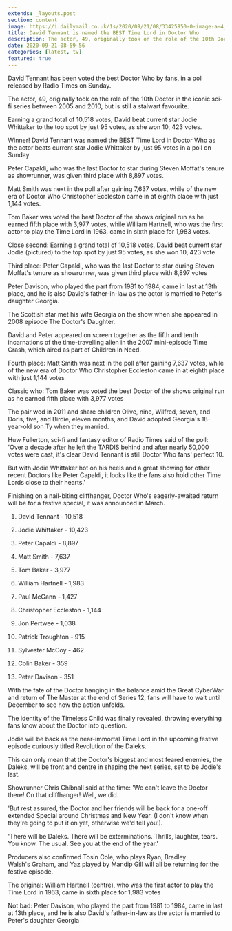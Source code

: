 ```yaml
---
extends: _layouts.post
section: content
image: https://i.dailymail.co.uk/1s/2020/09/21/08/33425950-0-image-a-4_1600671912469.jpg 
title: David Tennant is named the BEST Time Lord in Doctor Who 
description: The actor, 49, originally took on the role of the 10th Doctor in the iconic sci-fi series between 2005 and 2010, but is still a stalwart favourite according to a poll released by Radio Times on Sunday. 
date: 2020-09-21-08-59-56 
categories: [latest, tv] 
featured: true 
--- 
```

David Tennant has been voted the best Doctor Who by fans, in a poll released by Radio Times on Sunday.

The actor, 49, originally took on the role of the 10th Doctor in the iconic sci-fi series between 2005 and 2010, but is still a stalwart favourite.

Earning a grand total of 10,518 votes, David beat current star Jodie Whittaker to the top spot by just 95 votes, as she won 10, 423 votes.

Winner! David Tennant was named the BEST Time Lord in Doctor Who as the actor beats current star Jodie Whittaker by just 95 votes in a poll on Sunday

Peter Capaldi, who was the last Doctor to star during Steven Moffat's tenure as showrunner, was given third place with 8,897 votes.

Matt Smith was next in the poll after gaining 7,637 votes, while of the new era of Doctor Who Christopher Eccleston came in at eighth place with just 1,144 votes.

Tom Baker was voted the best Doctor of the shows original run as he earned fifth place with 3,977 votes, while William Hartnell, who was the first actor to play the Time Lord in 1963, came in sixth place for 1,983 votes.

Close second: Earning a grand total of 10,518 votes, David beat current star Jodie (pictured) to the top spot by just 95 votes, as she won 10, 423 vote

Third place: Peter Capaldi, who was the last Doctor to star during Steven Moffat's tenure as showrunner, was given third place with 8,897 votes

Peter Davison, who played the part from 1981 to 1984, came in last at 13th place, and he is also David's father-in-law as the actor is married to Peter's daughter Georgia.

The Scottish star met his wife Georgia on the show when she appeared in 2008 episode The Doctor's Daughter. 

David and Peter appeared on screen together as the fifth and tenth incarnations of the time-travelling alien in the 2007 mini-episode Time Crash, which aired as part of Children In Need. 

Fourth place: Matt Smith was next in the poll after gaining 7,637 votes, while of the new era of Doctor Who Christopher Eccleston came in at eighth place with just 1,144 votes

Classic who: Tom Baker was voted the best Doctor of the shows original run as he earned fifth place with 3,977 votes

The pair wed in 2011 and share children Olive, nine, Wilfred, seven, and Doris, five, and Birdie, eleven months, and David adopted Georgia's 18-year-old son Ty when they married. 

Huw Fullerton, sci-fi and fantasy editor of Radio Times said of the poll: 'Over a decade after he left the TARDIS behind and after nearly 50,000 votes were cast, it's clear David Tennant is still Doctor Who fans' perfect 10.

But with Jodie Whittaker hot on his heels and a great showing for other recent Doctors like Peter Capaldi, it looks like the fans also hold other Time Lords close to their hearts.' 

Finishing on a nail-biting cliffhanger, Doctor Who's eagerly-awaited return will be for a festive special, it was announced in March.

1. David Tennant - 10,518

2. Jodie Whittaker - 10,423

3. Peter Capaldi - 8,897

4. Matt Smith - 7,637

5. Tom Baker - 3,977

6. William Hartnell - 1,983

7. Paul McGann - 1,427

8. Christopher Eccleston - 1,144

9. Jon Pertwee - 1,038

10. Patrick Troughton - 915

11. Sylvester McCoy - 462

12. Colin Baker - 359

13. Peter Davison - 351 

With the fate of the Doctor hanging in the balance amid the Great CyberWar and return of The Master at the end of Series 12, fans will have to wait until December to see how the action unfolds.   

The identity of the Timeless Child was finally revealed, throwing everything fans know about the Doctor into question.

Jodie will be back as the near-immortal Time Lord in the upcoming festive episode curiously titled Revolution of the Daleks.

This can only mean that the Doctor's biggest and most feared enemies, the Daleks, will be front and centre in shaping the next series, set to be Jodie's last.

Showrunner Chris Chibnall said at the time: 'We can't leave the Doctor there! On that cliffhanger! Well, we did.

'But rest assured, the Doctor and her friends will be back for a one-off extended Special around Christmas and New Year. (I don't know when they're going to put it on yet, otherwise we'd tell you!).

'There will be Daleks. There will be exterminations. Thrills, laughter, tears. You know. The usual. See you at the end of the year.' 

Producers also confirmed Tosin Cole, who plays Ryan, Bradley Walsh's Graham, and Yaz played by Mandip Gill will all be returning for the festive episode.

The original: William Hartnell (centre), who was the first actor to play the Time Lord in 1963, came in sixth place for 1,983 votes

Not bad: Peter Davison, who played the part from 1981 to 1984, came in last at 13th place, and he is also David's father-in-law as the actor is married to Peter's daughter Georgia

